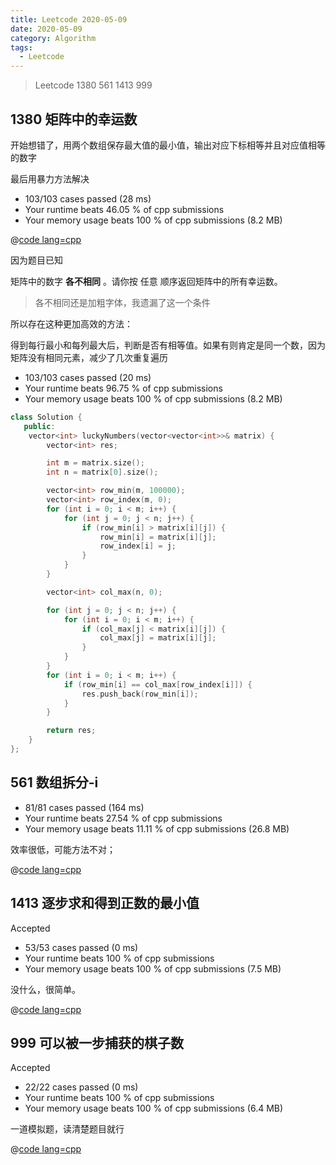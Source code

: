 ```yaml
---
title: Leetcode 2020-05-09
date: 2020-05-09
category: Algorithm
tags:
  - Leetcode
---
```


>Leetcode 1380 561 1413 999

<!-- more -->

## 1380 矩阵中的幸运数

开始想错了，用两个数组保存最大值的最小值，输出对应下标相等并且对应值相等的数字

最后用暴力方法解决

- 103/103 cases passed (28 ms)
- Your runtime beats 46.05 % of cpp submissions
- Your memory usage beats 100 % of cpp submissions (8.2 MB)

@[code lang=cpp](@/code/leetcode/1380.矩阵中的幸运数.cpp/)


因为题目已知

矩阵中的数字 **各不相同** 。请你按 任意 顺序返回矩阵中的所有幸运数。

> 各不相同还是加粗字体，我遗漏了这一个条件

所以存在这种更加高效的方法：

得到每行最小和每列最大后，判断是否有相等值。如果有则肯定是同一个数，因为矩阵没有相同元素，减少了几次重复遍历

- 103/103 cases passed (20 ms)
- Your runtime beats 96.75 % of cpp submissions
- Your memory usage beats 100 % of cpp submissions (8.2 MB)

```cpp
class Solution {
   public:
    vector<int> luckyNumbers(vector<vector<int>>& matrix) {
        vector<int> res;

        int m = matrix.size();
        int n = matrix[0].size();

        vector<int> row_min(m, 100000);
        vector<int> row_index(m, 0);
        for (int i = 0; i < m; i++) {
            for (int j = 0; j < n; j++) {
                if (row_min[i] > matrix[i][j]) {
                    row_min[i] = matrix[i][j];
                    row_index[i] = j;
                }
            }
        }

        vector<int> col_max(n, 0);

        for (int j = 0; j < n; j++) {
            for (int i = 0; i < m; i++) {
                if (col_max[j] < matrix[i][j]) {
                    col_max[j] = matrix[i][j];
                }
            }
        }
        for (int i = 0; i < m; i++) {
            if (row_min[i] == col_max[row_index[i]]) {
                res.push_back(row_min[i]);
            }
        }

        return res;
    }
};
```

## 561 数组拆分-i

- 81/81 cases passed (164 ms)
- Your runtime beats 27.54 % of cpp submissions
- Your memory usage beats 11.11 % of cpp submissions (26.8 MB)

效率很低，可能方法不对；

@[code lang=cpp](@/code/leetcode/561.数组拆分-i.cpp/)


## 1413 逐步求和得到正数的最小值

Accepted
- 53/53 cases passed (0 ms)
- Your runtime beats 100 % of cpp submissions
- Your memory usage beats 100 % of cpp submissions (7.5 MB)

没什么，很简单。

@[code lang=cpp](@/code/leetcode/1413.逐步求和得到正数的最小值.cpp/)

## 999 可以被一步捕获的棋子数

Accepted
- 22/22 cases passed (0 ms)
- Your runtime beats 100 % of cpp submissions
- Your memory usage beats 100 % of cpp submissions (6.4 MB)


一道模拟题，读清楚题目就行


@[code lang=cpp](@/code/leetcode/999.可以被一步捕获的棋子数.cpp/)
